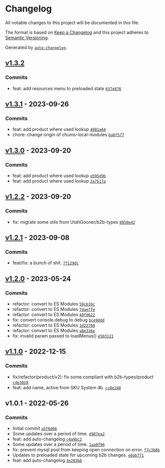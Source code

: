 # Changelog

All notable changes to this project will be documented in this file.

The format is based on [Keep a Changelog](https://keepachangelog.com/en/1.0.0/)
and this project adheres to [Semantic Versioning](https://semver.org/spec/v2.0.0.html).

Generated by [`auto-changelog`](https://github.com/CookPete/auto-changelog).

## [v1.3.2](https://github.com/ChumsInc/b2b-api/compare/v1.3.1...v1.3.2)

### Commits

- feat: add resources menu to preloaded state [`637e876`](https://github.com/ChumsInc/b2b-api/commit/637e87693f8541261c0a357033000f3cc2809ce2)

## [v1.3.1](https://github.com/ChumsInc/b2b-api/compare/v1.3.0...v1.3.1) - 2023-09-26

### Commits

- feat: add product where used lookup [`4981a64`](https://github.com/ChumsInc/b2b-api/commit/4981a6471241a8e745430aa97efda6e41237ac7d)
- chore: change origin of chums-local-modules [`6a0f577`](https://github.com/ChumsInc/b2b-api/commit/6a0f577394e2778f93692cb8223612b6f7cba0dc)

## [v1.3.0](https://github.com/ChumsInc/b2b-api/compare/v1.2.2...v1.3.0) - 2023-09-20

### Commits

- feat: add product where used lookup [`e595d9b`](https://github.com/ChumsInc/b2b-api/commit/e595d9b502cab03bd1772bfd135eac0fdfb0d604)
- feat: add product where used lookup [`2a7517a`](https://github.com/ChumsInc/b2b-api/commit/2a7517a704675bc9673b40a4272774952ce5029b)

## [v1.2.2](https://github.com/ChumsInc/b2b-api/compare/v1.2.1...v1.2.2) - 2023-09-20

### Commits

- fix: migrate some utils from UtahGooner/b2b-types [`8950e42`](https://github.com/ChumsInc/b2b-api/commit/8950e422edf2f7891689fc15137436402d170f68)

## [v1.2.1](https://github.com/ChumsInc/b2b-api/compare/v1.2.0...v1.2.1) - 2023-09-08

### Commits

- feat/fix: a bunch of shit. [`7f129dc`](https://github.com/ChumsInc/b2b-api/commit/7f129dcd4cbc56f7e312aaa9df66aec57d2f2799)

## [v1.2.0](https://github.com/ChumsInc/b2b-api/compare/v1.1.0...v1.2.0) - 2023-05-24

### Commits

- refactor: convert to ES Modules [`59cb19c`](https://github.com/ChumsInc/b2b-api/commit/59cb19c6e5d03172ec4a298252b294ba961c3524)
- refactor: convert to ES Modules [`7daeffe`](https://github.com/ChumsInc/b2b-api/commit/7daeffe02793b217ee9cf392eccb3038fc3fcd25)
- refactor: convert to ES Modules [`40fd622`](https://github.com/ChumsInc/b2b-api/commit/40fd62225d3fcd34645ab08bf81db058ab5c1a94)
- fix: convert console.debug to debug [`bce9ddd`](https://github.com/ChumsInc/b2b-api/commit/bce9ddd0f6b4f60682ef9ba85453afe656c79774)
- refactor: convert to ES Modules [`1d22760`](https://github.com/ChumsInc/b2b-api/commit/1d22760d3993bfe0fe8602a24263fb605b740575)
- refactor: convert to ES Modules [`a8e316e`](https://github.com/ChumsInc/b2b-api/commit/a8e316ef018a3f03db24529c209fbe65b7116c4c)
- fix: invalid param passed to loadMenus() [`e503121`](https://github.com/ChumsInc/b2b-api/commit/e5031217405b2ef9d4e72590766e1c0fe78b39cd)

## [v1.1.0](https://github.com/ChumsInc/b2b-api/compare/v1.0.1...v1.1.0) - 2022-12-15

### Commits

- fix/refactor(product/v2): fix some compliant with b2b-types/product [`cde3028`](https://github.com/ChumsInc/b2b-api/commit/cde3028f50f2d4955c51cdaeebefa510a8f1444f)
- feat: add name, active from SKU System db. [`cc0e240`](https://github.com/ChumsInc/b2b-api/commit/cc0e24036b6f627e290994f81a7f53d3d07ac89b)

## v1.0.1 - 2022-05-26

### Commits

- Initial commit [`a5f6d66`](https://github.com/ChumsInc/b2b-api/commit/a5f6d66f0a5ba7c6a69a9ad065bd3082b9d134d2)
- Some updates over a period of time. [`d987ea2`](https://github.com/ChumsInc/b2b-api/commit/d987ea2426eeb06f55d4f48f1e1df9b161c76346)
- feat: add auto-changelog [`c4a9bc2`](https://github.com/ChumsInc/b2b-api/commit/c4a9bc2407915f846fa1a2b9523a915105cdb14b)
- Some updates over a period of time. [`1aa0f96`](https://github.com/ChumsInc/b2b-api/commit/1aa0f9694d5af4474cd6ad9e7bbb2b9837ac9d3a)
- fix: prevent mysql pool from keeping open connection on error. [`f7c3b8b`](https://github.com/ChumsInc/b2b-api/commit/f7c3b8b485178f1f5ec2a960ea341179362b5186)
- Updates to preloaded state for upcoming b2b changes. [`e8ab771`](https://github.com/ChumsInc/b2b-api/commit/e8ab771583ecc4ac294d734a3dcf679098d29360)
- feat: add auto-changelog [`3e283b8`](https://github.com/ChumsInc/b2b-api/commit/3e283b83efe5938fc08f8ed7f852d4af77462994)
